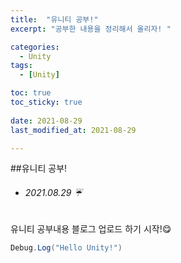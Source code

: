 ```yaml
---
title:  "유니티 공부!"
excerpt: "공부한 내용을 정리해서 올리자! "

categories:
  - Unity
tags:
  - [Unity]

toc: true
toc_sticky: true
 
date: 2021-08-29
last_modified_at: 2021-08-29

---
```


##유니티 공부!

- ###### 2021.08.29 ☔

유니티 공부내용 블로그 업로드 하기 시작!😋

```c#
Debug.Log("Hello Unity!")
```
